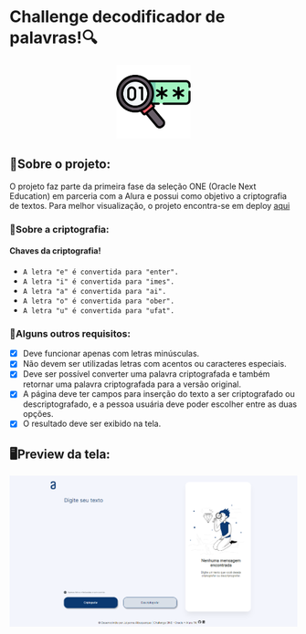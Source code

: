 # Challenge decodificador de palavras!🔍

 <p align="center">
     <img height="130" src="./img/Icone1.png">
 </p>
 
<h2>📌Sobre o projeto:</h2>
O projeto faz parte da primeira fase da seleção ONE (Oracle Next Education) em parceria com a Alura e possui como objetivo a criptografia de textos. Para melhor visualização, o projeto encontra-se em deploy <a href="https://julyannaalbuquer.github.io/Challenge-decodificador/">aqui</a> 

### 🔐Sobre a criptografia:
#### Chaves da criptografia!
- ```A letra "e" é convertida para "enter".```
- ```A letra "i" é convertida para "imes".```
- ```A letra "a" é convertida para "ai".```
- ```A letra "o" é convertida para "ober".```
- ```A letra "u" é convertida para "ufat".```

### 📍Alguns outros requisitos:

- [x] Deve funcionar apenas com letras minúsculas.
- [x] Não devem ser utilizadas letras com acentos ou caracteres especiais.
- [x] Deve ser possível converter uma palavra criptografada e também retornar uma palavra criptografada para a versão original.
- [x] A página deve ter campos para inserção do texto a ser criptografado ou descriptografado, e a pessoa usuária deve poder escolher entre as duas opções.
- [x] O resultado deve ser exibido na tela.

<h2>🖥Preview da tela:</h2>
<img src="./img/tela.png">
